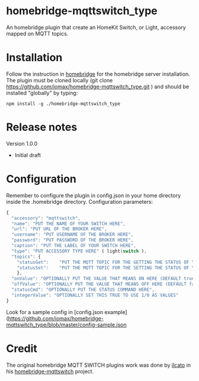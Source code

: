 # homebridge-mqttswitch_type
An homebridge plugin that create an HomeKit Switch, or Light,  accessory mapped on MQTT topics. 

# Installation
Follow the instruction in [homebridge](https://www.npmjs.com/package/homebridge) for the homebridge server installation.
The plugin must be cloned locally (git clone https://github.com/iomax/homebridge-mqttswitch_type.git ) and should be installed "globally" by typing:

    npm install -g ./homebridge-mqttswitch_type
    
# Release notes
Version 1.0.0
+ Initial draft

# Configuration
Remember to configure the plugin in config.json in your home directory inside the .homebridge directory. Configuration parameters:
```javascript
{
  "accessory": "mqttswitch",
  "name": "PUT THE NAME OF YOUR SWITCH HERE",
  "url": "PUT URL OF THE BROKER HERE",
  "username": "PUT USERNAME OF THE BROKER HERE",
  "password": "PUT PASSWORD OF THE BROKER HERE",
  "caption": "PUT THE LABEL OF YOUR SWITCH HERE",
  "type": "PUT ACCESSORY TYPE HERE" ( light|switch ),
  "topics": {
 	"statusGet": 	"PUT THE MQTT TOPIC FOR THE GETTING THE STATUS OF YOUR SWITCH HERE",
 	"statusSet": 	"PUT THE MQTT TOPIC FOR THE SETTING THE STATUS OF YOUR SWITCH HERE"
	},
  "onValue": "OPTIONALLY PUT THE VALUE THAT MEANS ON HERE (DEFAULT true)",
  "offValue": "OPTIONALLY PUT THE VALUE THAT MEANS OFF HERE (DEFAULT false)",
  "statusCmd": "OPTIONALLY PUT THE STATUS COMMAND HERE",
  "integerValue": "OPTIONALLY SET THIS TRUE TO USE 1/0 AS VALUES"
}
```

Look for a sample config in [config.json example](https://github.com/iomax/homebridge-mqttswitch_type/blob/master/config-sample.json

# Credit

The original homebridge MQTT SWITCH plugins work was done by [ilcato](https://github.com/ilcato) in his [homebridge-mqttswitch](https://github.com/ilcato/homebridge-mqttswitch) project.

